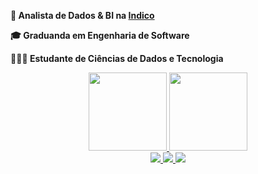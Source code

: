 **💼 Analista de Dados & BI na [Indico](https://www.linkedin.com/company/indicobr)**

**🎓 Graduanda em Engenharia de Software**

**👩🏿‍💻 Estudante de Ciências de Dados e Tecnologia**

<div align="center">
  <a href="https://github.com/ceciliasilvads">
    <img height="125vw" src="https://github-readme-stats.vercel.app/api?username=ceciliasilvads&show_icons=true&theme=dracula&include_commits=true"/>
  </a>

  <a href="https://github.com/ceciliasilvads">
    <img height="125vw" src="https://github-readme-stats.vercel.app/api/top-langs/?username=ceciliasilvads&layout=compact&langs_count=8&theme=dracula"/>
  </a>
</div>



<div align="center">
    <a href="https://www.linkedin.com/in/ceciliasilvads/" target="_blank"><img src="https://img.shields.io/badge/-LinkedIn-dd6387?style=for-the-badge&logo=linkedin&logoColor=white" target="_blank">
    </a>
      <a href="https://cecilia-silva.vercel.app/" target="_blank"><img src="https://img.shields.io/badge/-Portifolio-dd6387?style=for-the-badge&logo=GoogleChrome&logoColor=white" target="_blank">
    </a>
    <a href="https://www.hackerrank.com/ceciliasilvadsza" target="_blank"><img src="https://img.shields.io/badge/-hackerRank-dd6387?style=for-the-badge&logo=HackerRank&logoColor=white" target="_blank">
    </a> 
</div>
